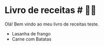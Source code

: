 

# Livro de receitas # :man_cook:

Olá! Bem vindo ao meu livro de receitas teste.

- Lasanha de frango
- Carne com Batatas

